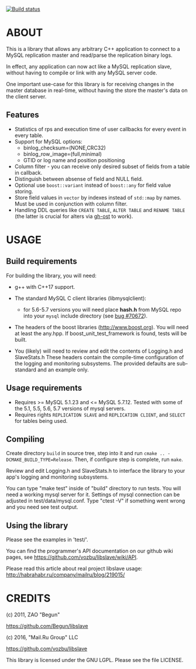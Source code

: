 [![Build status](https://travis-ci.org/vozbu/libslave.svg)](https://travis-ci.org/vozbu/libslave)

ABOUT
===================================================================

This is a library that allows any arbitrary C++ application to connect
to a MySQL replication master and read/parse the replication binary
logs.

In effect, any application can now act like a MySQL replication slave,
without having to compile or link with any MySQL server code.

One important use-case for this library is for receiving changes in
the master database in real-time, without having the store the
master's data on the client server.

Features
-------------------------------------------------------------------
* Statistics of rps and execution time of user callbacks for every
event in every table.
* Support for MySQL options:
  * binlog_checksum=(NONE,CRC32)
  * binlog_row_image=(full,minimal)
  * GTID or log name and position positioning
* Column filter - you can receive only desired subset of fields from
a table in callback.
* Distinguish between absense of field and NULL field.
* Optional use `boost::variant` instead of `boost::any` for field
value storing.
* Store field values in `vector` by indexes instead of `std::map`
by names. Must be used in conjunction with column filter.
* Handling DDL queries like `CREATE TABLE`, `ALTER TABLE` and
`RENAME TABLE` (the latter is crucial for alters via
[gh-ost](https://github.com/github/gh-ost) to work).

USAGE
===================================================================

Build requirements
-------------------------------------------------------------------

For building the library, you will need:

 * g++ with C++17 support.

 * The standard MySQL C client libraries (libmysqlclient):
   * for 5.6-5.7 versions you will need place **hash.h** from MySQL repo
     into your `mysql` include directory (see [bug #70672](https://bugs.mysql.com/bug.php?id=70672)).

 * The headers of the boost libraries (http://www.boost.org).
   You will need at least the any.hpp.
   If boost_unit_test_framework is found, tests will be built.

 * You (likely) will need to review and edit the contents of Logging.h
   and SlaveStats.h
   These headers contain the compile-time configuration of the logging
   and monitoring subsystems.
   The provided defaults are sub-standard and an example only.

Usage requirements
-------------------------------------------------------------------
 * Requires >= MySQL 5.1.23 and <= MySQL 5.7.12. Tested with some of the 5.1, 5.5, 5.6, 5.7
   versions of mysql servers.
 * Requires rights `REPLICATION SLAVE` and `REPLICATION CLIENT`, and `SELECT` for tables being used.

Compiling
-------------------------------------------------------------------

Create directory `build` in source tree, step into it and run
`cmake .. -DCMAKE_BUILD_TYPE=Release`.
Then, if configure step is complete, run `make`.

Review and edit Logging.h and SlaveStats.h to interface the library to
your app's logging and monitoring subsystems.

You can type "make test" inside of "build" directory to run tests. You
will need a working mysql server for it. Settings of mysql connection
can be adjusted in test/data/mysql.conf. Type "ctest -V" if something
went wrong and you need see test output.

Using the library
-------------------------------------------------------------------

Please see the examples in 'test/'.

You can find the programmer's API documentation on our github wiki
pages, see https://github.com/vozbu/libslave/wiki/API.

Please read this article about real project libslave usage: http://habrahabr.ru/company/mailru/blog/219015/


CREDITS
===================================================================

(c) 2011, ZAO "Begun"

https://github.com/Begun/libslave

(c) 2016, "Mail.Ru Group" LLC

https://github.com/vozbu/libslave

This library is licensed under the GNU LGPL. Please see the file LICENSE.
